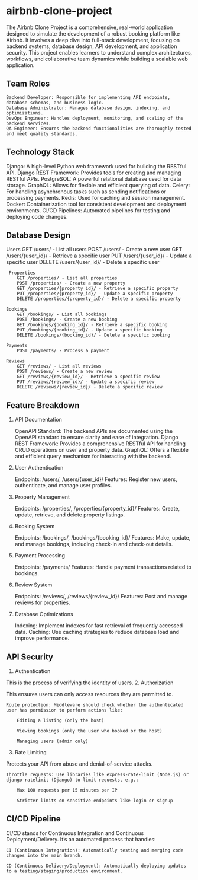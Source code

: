 # airbnb-clone-project
The Airbnb Clone Project is a comprehensive, real-world application designed to simulate the development of a robust booking platform like Airbnb.
It involves a deep dive into full-stack development, focusing on backend systems, database design, API development, and application security.
This project enables learners to understand complex architectures, workflows, and collaborative team dynamics while building a scalable web application.

## Team Roles
    Backend Developer: Responsible for implementing API endpoints, database schemas, and business logic.
    Database Administrator: Manages database design, indexing, and optimizations.
    DevOps Engineer: Handles deployment, monitoring, and scaling of the backend services.
    QA Engineer: Ensures the backend functionalities are thoroughly tested and meet quality standards.

## Technology Stack    
 Django: A high-level Python web framework used for building the RESTful API.
    Django REST Framework: Provides tools for creating and managing RESTful APIs.
    PostgreSQL: A powerful relational database used for data storage.
    GraphQL: Allows for flexible and efficient querying of data.
    Celery: For handling asynchronous tasks such as sending notifications or processing payments.
    Redis: Used for caching and session management.
    Docker: Containerization tool for consistent development and deployment environments.
    CI/CD Pipelines: Automated pipelines for testing and deploying code changes.

## Database Design
 Users
        GET /users/ - List all users
        POST /users/ - Create a new user
        GET /users/{user_id}/ - Retrieve a specific user
        PUT /users/{user_id}/ - Update a specific user
        DELETE /users/{user_id}/ - Delete a specific user

     Properties
        GET /properties/ - List all properties
        POST /properties/ - Create a new property
        GET /properties/{property_id}/ - Retrieve a specific property
        PUT /properties/{property_id}/ - Update a specific property
        DELETE /properties/{property_id}/ - Delete a specific property

    Bookings
        GET /bookings/ - List all bookings
        POST /bookings/ - Create a new booking
        GET /bookings/{booking_id}/ - Retrieve a specific booking
        PUT /bookings/{booking_id}/ - Update a specific booking
        DELETE /bookings/{booking_id}/ - Delete a specific booking

    Payments
        POST /payments/ - Process a payment

    Reviews
        GET /reviews/ - List all reviews
        POST /reviews/ - Create a new review
        GET /reviews/{review_id}/ - Retrieve a specific review
        PUT /reviews/{review_id}/ - Update a specific review
        DELETE /reviews/{review_id}/ - Delete a specific review
## Feature Breakdown
1. API Documentation

    OpenAPI Standard: The backend APIs are documented using the OpenAPI standard to ensure clarity and ease of integration.
    Django REST Framework: Provides a comprehensive RESTful API for handling CRUD operations on user and property data.
    GraphQL: Offers a flexible and efficient query mechanism for interacting with the backend.

2. User Authentication

    Endpoints: /users/, /users/{user_id}/
    Features: Register new users, authenticate, and manage user profiles.

3. Property Management

    Endpoints: /properties/, /properties/{property_id}/
    Features: Create, update, retrieve, and delete property listings.

4. Booking System

    Endpoints: /bookings/, /bookings/{booking_id}/
    Features: Make, update, and manage bookings, including check-in and check-out details.

5. Payment Processing

    Endpoints: /payments/
    Features: Handle payment transactions related to bookings.

6. Review System

    Endpoints: /reviews/, /reviews/{review_id}/
    Features: Post and manage reviews for properties.

7. Database Optimizations

    Indexing: Implement indexes for fast retrieval of frequently accessed data.
    Caching: Use caching strategies to reduce database load and improve performance.

## API Security
1. Authentication

This is the process of verifying the identity of users.
2. Authorization

This ensures users can only access resources they are permitted to.


    Route protection: Middleware should check whether the authenticated user has permission to perform actions like:

        Editing a listing (only the host)

        Viewing bookings (only the user who booked or the host)

        Managing users (admin only)

3. Rate Limiting

Protects your API from abuse and denial-of-service attacks.

    Throttle requests: Use libraries like express-rate-limit (Node.js) or django-ratelimit (Django) to limit requests, e.g.:

        Max 100 requests per 15 minutes per IP

        Stricter limits on sensitive endpoints like login or signup

## CI/CD Pipeline
CI/CD stands for Continuous Integration and Continuous Deployment/Delivery. It’s an automated process that handles:

    CI (Continuous Integration): Automatically testing and merging code changes into the main branch.

    CD (Continuous Delivery/Deployment): Automatically deploying updates to a testing/staging/production environment.
        
